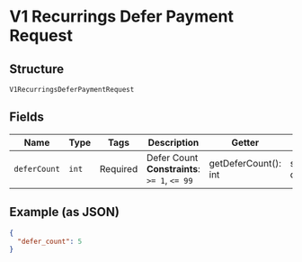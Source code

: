 
# V1 Recurrings Defer Payment Request

## Structure

`V1RecurringsDeferPaymentRequest`

## Fields

| Name | Type | Tags | Description | Getter | Setter |
|  --- | --- | --- | --- | --- | --- |
| `deferCount` | `int` | Required | Defer Count<br>**Constraints**: `>= 1`, `<= 99` | getDeferCount(): int | setDeferCount(int deferCount): void |

## Example (as JSON)

```json
{
  "defer_count": 5
}
```

